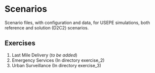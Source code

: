 # Scenarios

Scenario files, with configuration and data, for USEPE simulations, both reference and solution (D2C2) scenarios.

## Exercises

1. Last Mile Delivery (_to be added_)
2. Emergency Services (In directory exercise_2)
3. Urban Surveillance (In directory exercise_3)
